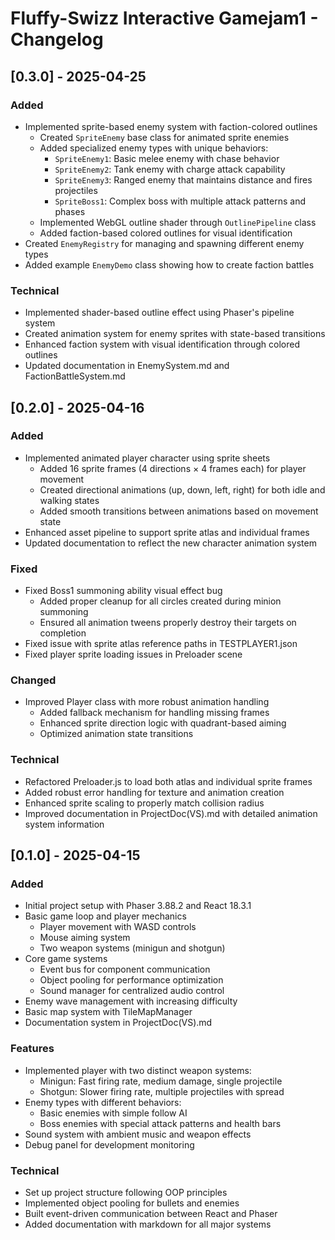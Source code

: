 # Fluffy-Swizz Interactive Gamejam1 - Changelog

## [0.3.0] - 2025-04-25
### Added
- Implemented sprite-based enemy system with faction-colored outlines
  - Created `SpriteEnemy` base class for animated sprite enemies
  - Added specialized enemy types with unique behaviors:
    - `SpriteEnemy1`: Basic melee enemy with chase behavior
    - `SpriteEnemy2`: Tank enemy with charge attack capability 
    - `SpriteEnemy3`: Ranged enemy that maintains distance and fires projectiles
    - `SpriteBoss1`: Complex boss with multiple attack patterns and phases
  - Implemented WebGL outline shader through `OutlinePipeline` class
  - Added faction-based colored outlines for visual identification
- Created `EnemyRegistry` for managing and spawning different enemy types
- Added example `EnemyDemo` class showing how to create faction battles

### Technical
- Implemented shader-based outline effect using Phaser's pipeline system
- Created animation system for enemy sprites with state-based transitions
- Enhanced faction system with visual identification through colored outlines
- Updated documentation in EnemySystem.md and FactionBattleSystem.md

## [0.2.0] - 2025-04-16
### Added
- Implemented animated player character using sprite sheets
  - Added 16 sprite frames (4 directions × 4 frames each) for player movement
  - Created directional animations (up, down, left, right) for both idle and walking states
  - Added smooth transitions between animations based on movement state
- Enhanced asset pipeline to support sprite atlas and individual frames
- Updated documentation to reflect the new character animation system

### Fixed
- Fixed Boss1 summoning ability visual effect bug
  - Added proper cleanup for all circles created during minion summoning
  - Ensured all animation tweens properly destroy their targets on completion
- Fixed issue with sprite atlas reference paths in TESTPLAYER1.json
- Fixed player sprite loading issues in Preloader scene

### Changed
- Improved Player class with more robust animation handling
  - Added fallback mechanism for handling missing frames
  - Enhanced sprite direction logic with quadrant-based aiming
  - Optimized animation state transitions

### Technical
- Refactored Preloader.js to load both atlas and individual sprite frames
- Added robust error handling for texture and animation creation
- Enhanced sprite scaling to properly match collision radius
- Improved documentation in ProjectDoc(VS).md with detailed animation system information

## [0.1.0] - 2025-04-15
### Added
- Initial project setup with Phaser 3.88.2 and React 18.3.1
- Basic game loop and player mechanics
  - Player movement with WASD controls
  - Mouse aiming system
  - Two weapon systems (minigun and shotgun)
- Core game systems
  - Event bus for component communication
  - Object pooling for performance optimization
  - Sound manager for centralized audio control
- Enemy wave management with increasing difficulty
- Basic map system with TileMapManager
- Documentation system in ProjectDoc(VS).md

### Features
- Implemented player with two distinct weapon systems:
  - Minigun: Fast firing rate, medium damage, single projectile
  - Shotgun: Slower firing rate, multiple projectiles with spread
- Enemy types with different behaviors:
  - Basic enemies with simple follow AI
  - Boss enemies with special attack patterns and health bars
- Sound system with ambient music and weapon effects
- Debug panel for development monitoring

### Technical
- Set up project structure following OOP principles
- Implemented object pooling for bullets and enemies
- Built event-driven communication between React and Phaser
- Added documentation with markdown for all major systems